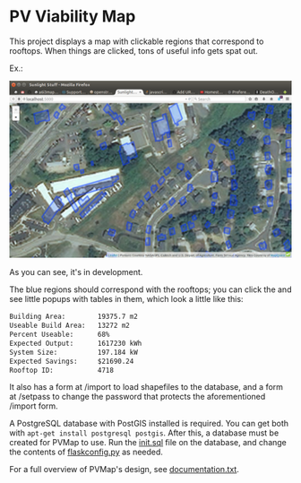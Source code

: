 # PV Viability Map

This project displays a map with clickable regions that correspond to rooftops.
When things are clicked, tons of useful info gets spat out.

Ex.:

![Screenshot](screencap.png)

As you can see, it's in development.

The blue regions should correspond with the rooftops; you can click the and see little popups with tables in them, which look a little like this:

    Building Area:        19375.7 m2
    Useable Build Area:   13272 m2
    Percent Useable:      68%
    Expected Output:      1617230 kWh
    System Size:          197.184 kW
    Expected Savings:     $21690.24
    Rooftop ID:           4718

It also has a form at /import to load shapefiles to the database, and a form at /setpass to change the password that protects the aforementioned /import form.

A PostgreSQL database with PostGIS installed is required. You can get both with
`apt-get install postgresql postgis`. After this, a database must be created
for PVMap to use. Run the [init.sql](init.sql) file on the database, and
    change the contents of [flaskconfig.py](flaskconfig.py) as needed.

For a full overview of PVMap's design, see [documentation.txt](documentation.txt).
